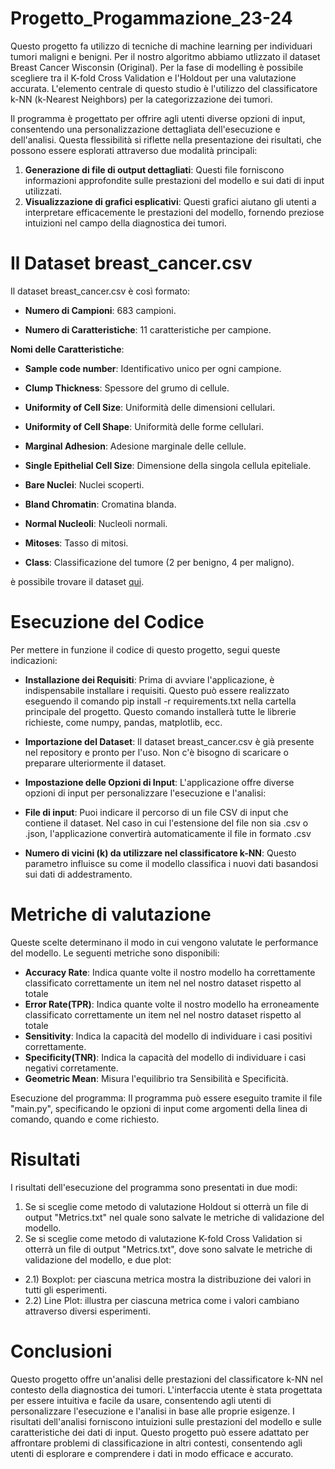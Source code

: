 # Progetto_Progammazione_23-24
Questo progetto fa utilizzo di tecniche di machine learning per individuari tumori maligni e benigni. Per il nostro algoritmo abbiamo utlizzato il dataset Breast Cancer Wisconsin (Original). Per la fase di modelling è possibile scegliere  tra  il K-fold	Cross Validation e l'Holdout per una valutazione accurata. L'elemento centrale di questo studio è l'utilizzo del classificatore k-NN (k-Nearest Neighbors) per la categorizzazione dei tumori.

Il programma è progettato per offrire agli utenti diverse opzioni di input, consentendo una personalizzazione dettagliata dell'esecuzione e dell'analisi. Questa flessibilità si riflette nella presentazione dei risultati, che possono essere esplorati attraverso due modalità principali:

1. **Generazione di file di output dettagliati**: Questi file forniscono informazioni approfondite sulle prestazioni del modello e sui dati di input utilizzati.
2. **Visualizzazione di grafici esplicativi**: Questi grafici aiutano gli utenti a interpretare efficacemente le prestazioni del modello, fornendo preziose intuizioni nel campo della diagnostica dei tumori.

# Il Dataset breast_cancer.csv
Il dataset breast_cancer.csv è così formato:

- **Numero di Campioni**: 683 campioni.

- **Numero di Caratteristiche**: 11 caratteristiche per campione.

**Nomi delle Caratteristiche**:

- **Sample code number**: Identificativo unico per ogni campione.

- **Clump Thickness**: Spessore del grumo di cellule.

- **Uniformity of Cell Size**: Uniformità delle dimensioni cellulari.

- **Uniformity of Cell Shape**: Uniformità delle forme cellulari.

- **Marginal Adhesion**: Adesione marginale delle cellule.

- **Single Epithelial Cell Size**: Dimensione della singola cellula epiteliale.

- **Bare Nuclei**: Nuclei scoperti.

- **Bland Chromatin**: Cromatina blanda.

- **Normal Nucleoli**: Nucleoli normali.

- **Mitoses**: Tasso di mitosi.

- **Class**: Classificazione del tumore (2 per benigno, 4 per maligno).
 
è possibile trovare il dataset [qui](https://raw.githubusercontent.com/Mattia-Castiello/Progetto_Progammazione_23-24/main/breast_cancer.csv).

# Esecuzione  del Codice
Per mettere in funzione il codice di questo progetto, segui queste indicazioni:

- **Installazione dei Requisiti**: Prima di avviare l'applicazione, è indispensabile installare i requisiti. Questo può essere realizzato eseguendo il comando pip install -r requirements.txt nella cartella principale del progetto. Questo comando installerà tutte le librerie richieste, come numpy, pandas, matplotlib, ecc.

- **Importazione del Dataset**: Il dataset breast_cancer.csv è già presente nel repository e pronto per l'uso. Non c'è bisogno di scaricare o preparare ulteriormente il dataset.

- **Impostazione delle Opzioni di Input**: L'applicazione offre diverse opzioni di input per personalizzare l'esecuzione e l'analisi:

- **File di input**: Puoi indicare il percorso di un file CSV di input che contiene il dataset. Nel caso in cui l'estensione del file non sia .csv o .json, l'applicazione convertirà automaticamente il file in formato .csv

- **Numero di vicini (k) da utilizzare nel classificatore k-NN**: Questo parametro influisce su come il modello classifica i nuovi dati basandosi sui dati di addestramento.

# Metriche di valutazione
Queste scelte determinano il modo in cui vengono valutate le performance del modello. Le seguenti metriche sono disponibili:

- **Accuracy Rate**: Indica quante volte il nostro modello ha correttamente classificato correttamente un item nel nel nostro dataset rispetto al totale
- **Error Rate(TPR)**: Indica quante volte il nostro modello ha erroneamente classificato correttamente un item nel nel nostro dataset rispetto al totale
- **Sensitivity**: Indica la capacità del modello di individuare i casi positivi correttamente.
- **Specificity(TNR)**: Indica la capacità del modello di individuare i casi negativi corretamente.
- **Geometric Mean**: Misura l'equilibrio tra Sensibilità e Specificità.

Esecuzione del programma: Il programma può essere eseguito tramite il file "main.py", specificando le opzioni di input come argomenti della linea di comando, quando e come richiesto.

# Risultati
I risultati dell'esecuzione del programma sono presentati in due modi:
1) Se si sceglie come metodo di valutazione Holdout si otterrà un file di output "Metrics.txt" nel quale sono salvate le metriche di validazione del modello.
2) Se si sceglie come metodo di valutazione K-fold Cross Validation si otterrà un file di output "Metrics.txt", dove sono salvate le metriche di validazione del modello, e due plot:
  - 2.1) Boxplot: per ciascuna metrica mostra la distribuzione dei valori in tutti gli esperimenti.
  - 2.2) Line Plot: illustra per ciascuna metrica come i valori cambiano attraverso diversi esperimenti.

# Conclusioni
Questo progetto offre un'analisi delle prestazioni del classificatore k-NN nel contesto della diagnostica dei tumori. L'interfaccia utente è stata progettata per essere intuitiva e facile da usare, consentendo agli utenti di personalizzare l'esecuzione e l'analisi in base alle proprie esigenze. I risultati dell'analisi forniscono intuizioni sulle prestazioni del modello e sulle caratteristiche dei dati di input. Questo progetto può essere adattato per affrontare problemi di classificazione in altri contesti, consentendo agli utenti di esplorare e comprendere i dati in modo efficace e accurato.


